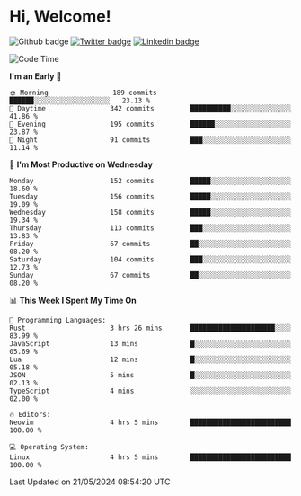   # Hi, Welcome!
  ![Github badge](https://img.shields.io/github/followers/kraken-afk.svg?style=social&label=Follow&maxAge=2592000)
  [![Twitter badge](https://img.shields.io/badge/-Twitter-00acee?style=flat-square&logo=Twitter&logoColor=white)](https://twitter.com/trshppl)
  [![Linkedin badge](https://img.shields.io/badge/LinkedIn-0077B5?style=flat-square&logo=linkedin&logoColor=white)](https://www.linkedin.com/in/noveanrer)
<!--START_SECTION:waka-->
![Code Time](http://img.shields.io/badge/Code%20Time-221%20hrs%2049%20mins-blue)

**I'm an Early 🐤** 

```text
🌞 Morning                189 commits         ██████░░░░░░░░░░░░░░░░░░░   23.13 % 
🌆 Daytime                342 commits         ██████████░░░░░░░░░░░░░░░   41.86 % 
🌃 Evening                195 commits         ██████░░░░░░░░░░░░░░░░░░░   23.87 % 
🌙 Night                  91 commits          ███░░░░░░░░░░░░░░░░░░░░░░   11.14 % 
```
📅 **I'm Most Productive on Wednesday** 

```text
Monday                   152 commits         █████░░░░░░░░░░░░░░░░░░░░   18.60 % 
Tuesday                  156 commits         █████░░░░░░░░░░░░░░░░░░░░   19.09 % 
Wednesday                158 commits         █████░░░░░░░░░░░░░░░░░░░░   19.34 % 
Thursday                 113 commits         ███░░░░░░░░░░░░░░░░░░░░░░   13.83 % 
Friday                   67 commits          ██░░░░░░░░░░░░░░░░░░░░░░░   08.20 % 
Saturday                 104 commits         ███░░░░░░░░░░░░░░░░░░░░░░   12.73 % 
Sunday                   67 commits          ██░░░░░░░░░░░░░░░░░░░░░░░   08.20 % 
```


📊 **This Week I Spent My Time On** 

```text
💬 Programming Languages: 
Rust                     3 hrs 26 mins       █████████████████████░░░░   83.99 % 
JavaScript               13 mins             █░░░░░░░░░░░░░░░░░░░░░░░░   05.69 % 
Lua                      12 mins             █░░░░░░░░░░░░░░░░░░░░░░░░   05.18 % 
JSON                     5 mins              █░░░░░░░░░░░░░░░░░░░░░░░░   02.13 % 
TypeScript               4 mins              ░░░░░░░░░░░░░░░░░░░░░░░░░   02.00 % 

🔥 Editors: 
Neovim                   4 hrs 5 mins        █████████████████████████   100.00 % 

💻 Operating System: 
Linux                    4 hrs 5 mins        █████████████████████████   100.00 % 
```


 Last Updated on 21/05/2024 08:54:20 UTC
<!--END_SECTION:waka-->